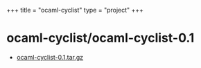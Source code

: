 +++
title = "ocaml-cyclist"
type = "project"
+++

# ocaml-cyclist/ocaml-cyclist-0.1
* [ocaml-cyclist-0.1.tar.gz](/ocaml-cyclist/ocaml-cyclist/ocaml-cyclist-0.1/ocaml-cyclist-0.1.tar.gz)